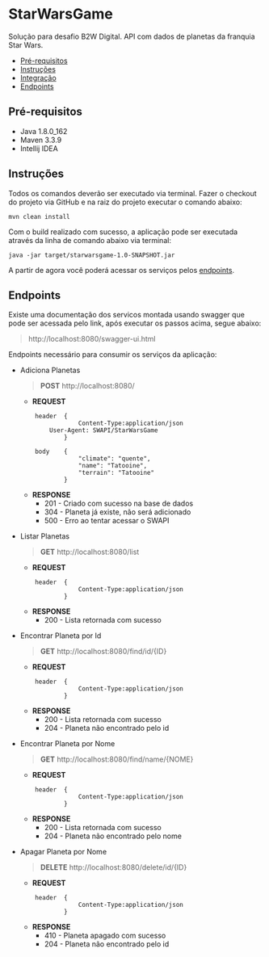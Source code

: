 # StarWarsGame
Solução para desafio B2W Digital. API com dados de planetas da franquia Star Wars.

- [Pré-requisitos](#pré-requisitos)
- [Instruções](#instruções)
- [Integração](#integração)
- [Endpoints](#endpoints)


## Pré-requisitos
- Java 1.8.0_162
- Maven 3.3.9
- Intellij IDEA

## Instruções

Todos os comandos deverão ser executado via terminal.
Fazer o checkout do projeto via GitHub e na raiz do projeto executar o comando abaixo:

``` mvn clean install ```

Com o build realizado com sucesso, a aplicação pode ser executada através da linha de comando abaixo via terminal:

```java -jar target/starwarsgame-1.0-SNAPSHOT.jar ```

A partir de agora você poderá acessar os serviços pelos [endpoints](#endpoints).

## Endpoints
Existe uma documentação dos servicos montada usando swagger que pode ser acessada pelo link, após executar os passos acima, segue abaixo:
> http://localhost:8080/swagger-ui.html

Endpoints necessário para consumir os serviços da aplicação:
- Adiciona Planetas
	> **POST** http://localhost:8080/
    
    - **REQUEST**
    ```	
        header  {
                    Content-Type:application/json
		    User-Agent: SWAPI/StarWarsGame
                }
    ```
    ```
        body    {
                    "climate": "quente",
                    "name": "Tatooine",
                    "terrain": "Tatooine"
                }
    
    ```
    - **RESPONSE**
         - 201 - Criado com sucesso na base de dados
         - 304 - Planeta já existe, não será adicionado 
         - 500 - Erro ao tentar acessar o SWAPI
    
- Listar Planetas
	> **GET** http://localhost:8080/list

    - **REQUEST**
    ```	
        header  {
                    Content-Type:application/json
                }
    ```
    - **RESPONSE**
        - 200 - Lista retornada com sucesso
             
- Encontrar Planeta por Id
    > **GET** http://localhost:8080/find/id/{ID}
    
    - **REQUEST** 
    ```	
        header  {
                    Content-Type:application/json
                }
    ```
    - **RESPONSE**
        - 200 - Lista retornada com sucesso
        - 204 - Planeta não encontrado pelo id
    
- Encontrar Planeta por Nome
    > **GET** http://localhost:8080/find/name/{NOME}
    
    - **REQUEST** 
    ```	
        header  {
                    Content-Type:application/json
                }
    ```
    - **RESPONSE**
        - 200 - Lista retornada com sucesso
        - 204 - Planeta não encontrado pelo nome
    
- Apagar Planeta por Nome
    > **DELETE** http://localhost:8080/delete/id/{ID}
    
    - **REQUEST** 
    ```	
        header  {
                    Content-Type:application/json
                }
    ```
    - **RESPONSE**
        - 410 - Planeta apagado com sucesso
        - 204 - Planeta não encontrado pelo id
